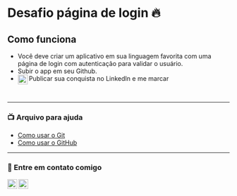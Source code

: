 # Desafio página de login 🔥

## Como funciona

- Você deve criar um aplicativo em sua linguagem favorita com uma página de login
com autenticação para validar o usuário.
- Subir o app em seu Github.
- Publicar sua conquista no LinkedIn e me marcar [<img align="left" alt="binhara | LinkedIn" width="22px" src="https://cdn.jsdelivr.net/npm/simple-icons@v3/icons/linkedin.svg" />][linkedin]

<br />

---

### 📺 Arquivo para ajuda

<!-- YOUTUBE:START -->
- [Como usar o Git](https://youtu.be/UbJLOn1PAKw)
- [Como usar o GitHub](https://youtu.be/UbJLOn1PAKw)
<!-- YOUTUBE:END -->

---
### 🤘 Entre em contato comigo
[<img align="left" alt="binhara | LinkedIn" width="22px" src="https://cdn.jsdelivr.net/npm/simple-icons@v3/icons/linkedin.svg" />][linkedin]
[<img align="left" alt="binhara | Instagram" width="22px" src="https://cdn.jsdelivr.net/npm/simple-icons@v3/icons/instagram.svg" />][instagram]
</details>

[youtube]: https://www.youtube.com/channel/UCLKnx5qX7XsOUUmPedGtz3Q/videos
[instagram]: https://instagram.com/binhara
[linkedin]: https://www.linkedin.com/in/adrianodlucca/